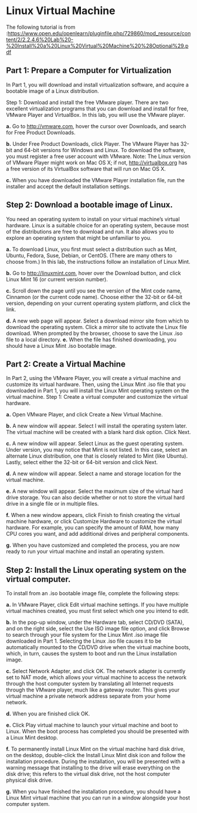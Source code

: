 # Linux Virtual Machine

The following tutorial is from :https://www.open.edu/openlearn/pluginfile.php/729860/mod_resource/content/2/2.2.4.6%20Lab%20-%20Install%20a%20Linux%20Virtual%20Machine%20%28Optional%29.pdf

## Part 1: Prepare a Computer for Virtualization
In Part 1, you will download and install virtualization software, and acquire a bootable image of a Linux
distribution.

Step 1: Download and install the free VMware player.
There are two excellent virtualization programs that you can download and install for free, VMware Player and
VirtualBox. In this lab, you will use the VMware player.

  **a.** Go to http://vmware.com, hover the cursor over Downloads, and search for Free Product Downloads.

  **b.** Under Free Product Downloads, click Player.
The VMware Player has 32-bit and 64-bit versions for Windows and Linux. To download the software, you
must register a free user account with VMware.
Note: The Linux version of VMware Player might work on Mac OS X; if not, http://virtualbox.org has a free
version of its VirtualBox software that will run on Mac OS X.

  **c.** When you have downloaded the VMware Player installation file, run the installer and accept the default
installation settings.

## Step 2: Download a bootable image of Linux.
You need an operating system to install on your virtual machine’s virtual hardware. Linux is a suitable choice
for an operating system, because most of the distributions are free to download and run. It also allows you to
explore an operating system that might be unfamiliar to you.

**a.** To download Linux, you first must select a distribution such as Mint, Ubuntu, Fedora, Suse, Debian, or
CentOS. (There are many others to choose from.) In this lab, the instructions follow an installation of
Linux Mint.

**b.** Go to http://linuxmint.com, hover over the Download button, and click Linux Mint 16 (or current version
number).

**c.** Scroll down the page until you see the version of the Mint code name, Cinnamon (or the current code
name). Choose either the 32-bit or 64-bit version, depending on your current operating system platform,
and click the link.

**d.** A new web page will appear. Select a download mirror site from which to download the operating system.
Click a mirror site to activate the Linux file download. When prompted by the browser, choose to save the
Linux .iso file to a local directory.
**e.** When the file has finished downloading, you should have a Linux Mint .iso bootable image.

## Part 2: Create a Virtual Machine

In Part 2, using the VMware Player, you will create a virtual machine and customize its virtual hardware.
Then, using the Linux Mint .iso file that you downloaded in Part 1, you will install the Linux Mint operating
system on the virtual machine.
Step 1: Create a virtual computer and customize the virtual hardware.

**a.** Open VMware Player, and click Create a New Virtual Machine.

**b.** A new window will appear. Select I will install the operating system later. The virtual machine will be
created with a blank hard disk option. Click Next.

**c.** A new window will appear. Select Linux as the guest operating system. Under version, you may notice
that Mint is not listed. In this case, select an alternate Linux distribution, one that is closely related to Mint
(like Ubuntu). Lastly, select either the 32-bit or 64-bit version and click Next.

**d.** A new window will appear. Select a name and storage location for the virtual machine.

**e.** A new window will appear. Select the maximum size of the virtual hard drive storage. You can also decide
whether or not to store the virtual hard drive in a single file or in multiple files.

**f.** When a new window appears, click Finish to finish creating the virtual machine hardware, or click
Customize Hardware to customize the virtual hardware. For example, you can specify the amount of
RAM, how many CPU cores you want, and add additional drives and peripheral components.

**g.** When you have customized and completed the process, you are now ready to run your virtual machine
and install an operating system.

## Step 2: Install the Linux operating system on the virtual computer.

To install from an .iso bootable image file, complete the following steps:

**a.** In VMware Player, click Edit virtual machine settings. If you have multiple virtual machines created, you
must first select which one you intend to edit.

**b.** In the pop-up window, under the Hardware tab, select CD/DVD (SATA), and on the right side, select the Use ISO image file option, and click Browse to search through your file
system for the Linux Mint .iso image file downloaded in Part 1.
Selecting the Linux .iso file causes it to be automatically mounted to the CD/DVD drive when the virtual
machine boots, which, in turn, causes the system to boot and run the Linux installation image.

**c.** Select Network Adapter, and click OK.
The network adapter is currently set to NAT mode, which allows your virtual machine to access the
network through the host computer system by translating all Internet requests through the VMware player,
much like a gateway router. This gives your virtual machine a private network address separate from your
home network.

**d.** When you are finished click OK.

**e.** Click Play virtual machine to launch your virtual machine and boot to Linux.
When the boot process has completed you should be presented with a Linux Mint desktop.

**f.** To permanently install Linux Mint on the virtual machine hard disk drive, on the desktop,
double-click the Install Linux Mint disk icon and follow the installation procedure.
During the installation, you will be presented with a warning message that installing to the drive will erase
everything on the disk drive; this refers to the virtual disk drive, not the host computer physical disk drive.

**g.** When you have finished the installation procedure, you should have a Linux Mint virtual machine that you
can run in a window alongside your host computer system.
